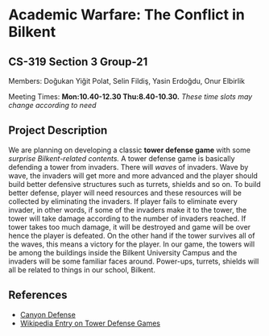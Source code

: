 # Academic Warfare: The Conflict in Bilkent
## CS-319 Section 3 Group-21

Members:  Doğukan Yiğit Polat, Selin Fildiş, Yasin Erdoğdu, Onur Elbirlik

Meeting Times: **Mon:10.40-12.30 Thu:8.40-10.30.** *These time slots may change according to need*

## Project Description
We are planning on developing a classic **tower defense game** with some *surprise Bilkent-related contents.* A tower defense game is basically defending a tower from invaders. There will *waves* of invaders. Wave by wave, the invaders will get more and more advanced and the player should build better defensive structures such as turrets, shields and so on. To build better defense, player will need resources and these resources will be collected by eliminating the invaders. If player fails to eliminate every invader, in other words, if some of the invaders make it to the tower, the tower will take damage according to the number of invaders reached. If tower takes too much damage, it will be destroyed and game will be over hence the player is defeated. On the other hand if the tower survives all of the waves, this means a victory for the player.
In our game, the towers will be among the buildings inside the Bilkent University Campus and the invaders will be some familiar faces around. Power-ups, turrets, shields will all be related to things in our school, Bilkent.


## References
- [Canyon Defense](http://miniclip.com/games/canyon-defense/tr/#t-c-f-C)
- [Wikipedia Entry on Tower Defense Games](https://en.wikipedia.org/wiki/Tower_defense)
